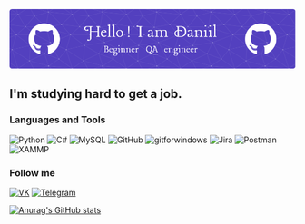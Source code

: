 ![Header](https://github.com/LotarSorrow/LotarSorrow/blob/main/Assets/github-header-image(2).png)

## I'm studying hard to get a job.

### Languages and Tools

![Python](https://img.shields.io/badge/-Python-181717?logo=python&logoColor=3776AB)
![C#](https://img.shields.io/badge/-C%23-181717?logo=c&logoColor=white)
![MySQL](https://img.shields.io/badge/-SQL-181717?logo=mysql&logoColor=4479A1)
![GitHub](https://img.shields.io/badge/-GitHuB-181717?logo=GitHub)
![gitforwindows](https://img.shields.io/badge/-GitForWindows-181717?logo=gitforwindows&logoColor=80B3FF)
![Jira](https://img.shields.io/badge/-Jira-181717?logo=jira&logoColor=0052CC)
![Postman](https://img.shields.io/badge/-Postman-181717?logo=postman&logoColor=FF6C37)
![XAMMP](https://img.shields.io/badge/-XAMMP-181717?logo=xampp&logoColor=FB7A24)

### Follow me

[![VK](https://img.shields.io/badge/-VK-181717?logo=vk&logoColor=0077FF)](https://vk.com/lotar94)
[![Telegram](https://img.shields.io/badge/-Telegram-181717?logo=telegram&logoColor=26A5E4)](https://web.telegram.org/k/#@LotarSorrow)

[![Anurag's GitHub stats](https://github-readme-stats.vercel.app/api?username=LotarSorrow&show_icons=true&theme=aura)](https://github.com/anuraghazra/github-readme-stats)


<!--
- 🔭 I’m currently working on ...
- 🌱 I’m currently learning ...
- 👯 I’m looking to collaborate on ...
- 🤔 I’m looking for help with ...
- 💬 Ask me about ...
- 📫 How to reach me: ...
- 😄 Pronouns: ...
- ⚡ Fun fact: ...
-->
